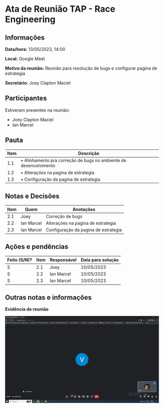 # Ata de Reunião TAP - Race Engineering

## Informações
**Data/hora:** 13/05/2023, 14:00

**Local:** Google Meet

**Motivo da reunião:** Reunião para resolução de bugs e configurar pagina de estrategia

**Secretário:** Joey Clapton Maciel 

## Participantes
Estiveram presentes na reunião:
- Joey Clapton Maciel 
- Ian Marcel 


## Pauta

Item | Descrição
---- | ----
1.1 | • Alinhamento pra correção de bugs no ambiente de desenvolvimento
1.2 | • Alterações na pagina de estrategia
1.3 | • Configuração da pagina de estrategia 


## Notas e Decisões
Item | Quem | Anotações |
---- | ---- | ---- |
2.1 | Joey  | Correção de bugs |
2.2 | Ian Marcel  | Alterações na pagina de estrategia|
2.3 | Ian Marcel | Configuração da pagina de estrategia |




## Ações e pendências
| Feito (S/N)? | Item | Responsável | Data para solução |
| ---- | ---- | ---- | ---- |
| S | 2.1 | Joey| 10/05/2023 |
| S | 2.2 | Ian Marcel  | 10/05/2023 |
| S | 2.3 | Ian Marcel| 10/05/2023 |


## Outras notas e informações

**Evidência de reunião**


![print-reuniao](/documentacao/imagens/2023-05-07-Evidencia-Reuniao.jpeg "07/05/2023")

